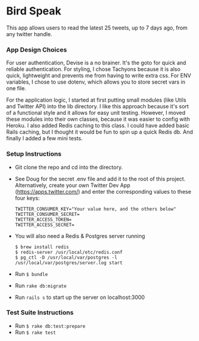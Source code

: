 # Bird Speak

This app allows users to read the latest 25 tweets, up to 7 days ago, from any twitter handle.

### App Design Choices
For user authentication, Devise is a no brainer. It's the goto for quick and reliable authentication. For styling, I chose Tachyons because it is also quick, lightweight and prevents me from having to write extra css. For ENV variables, I chose to use dotenv, which allows you to store secret vars in one file.

For the application logic, I started at first putting small modules (like Utils and Twitter API) into the lib directory. I like this approach because it's sort of a functional style and it allows for easy unit testing. However, I moved these modules into their own classes, because it was easier to config with Heroku. I also added Redis caching to this class. I could have added basic Rails caching, but I thought it would be fun to spin up a quick Redis db. And finally I added a few mini tests.

### Setup Instructions
- Git clone the repo and cd into the directory.
- See Doug for the secret .env file and add it to the root of this project. Alternatively, create your own Twitter Dev App (https://apps.twitter.com/) and enter the corresponding values to these four keys:

    ```
    TWITTER_CONSUMER_KEY="Your value here, and the others below"
    TWITTER_CONSUMER_SECRET=
    TWITTER_ACCESS_TOKEN=
    TWITTER_ACCESS_SECRET=
    ```

- You will also need a Redis & Postgres server running

    ```
    $ brew install redis
    $ redis-server /usr/local/etc/redis.conf
    $ pg_ctl -D /usr/local/var/postgres -l /usr/local/var/postgres/server.log start
    ```

- Run `$ bundle`
- Run `rake db:migrate`
- Run `rails s` to start up the server on localhost:3000


### Test Suite Instructions
 - Run `$ rake db:test:prepare`
 - Run `$ rake test`
